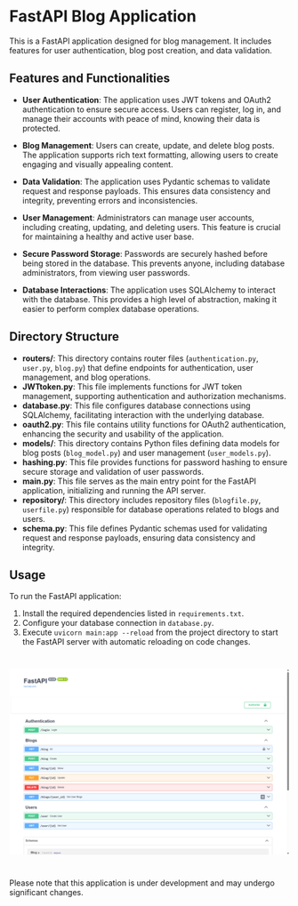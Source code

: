# FastAPI Blog Application

This is a FastAPI application designed for blog management. It includes features for user authentication, blog post creation, and data validation.

## Features and Functionalities

- **User Authentication**: The application uses JWT tokens and OAuth2 authentication to ensure secure access. Users can register, log in, and manage their accounts with peace of mind, knowing their data is protected.

- **Blog Management**: Users can create, update, and delete blog posts. The application supports rich text formatting, allowing users to create engaging and visually appealing content.

- **Data Validation**: The application uses Pydantic schemas to validate request and response payloads. This ensures data consistency and integrity, preventing errors and inconsistencies.

- **User Management**: Administrators can manage user accounts, including creating, updating, and deleting users. This feature is crucial for maintaining a healthy and active user base.

- **Secure Password Storage**: Passwords are securely hashed before being stored in the database. This prevents anyone, including database administrators, from viewing user passwords.

- **Database Interactions**: The application uses SQLAlchemy to interact with the database. This provides a high level of abstraction, making it easier to perform complex database operations.


## Directory Structure

- **routers/**: This directory contains router files (`authentication.py`, `user.py`, `blog.py`) that define endpoints for authentication, user management, and blog operations.
- **JWTtoken.py**: This file implements functions for JWT token management, supporting authentication and authorization mechanisms.
- **database.py**: This file configures database connections using SQLAlchemy, facilitating interaction with the underlying database.
- **oauth2.py**: This file contains utility functions for OAuth2 authentication, enhancing the security and usability of the application.
- **models/**: This directory contains Python files defining data models for blog posts (`blog_model.py`) and user management (`user_models.py`).
- **hashing.py**: This file provides functions for password hashing to ensure secure storage and validation of user passwords.
- **main.py**: This file serves as the main entry point for the FastAPI application, initializing and running the API server.
- **repository/**: This directory includes repository files (`blogfile.py`, `userfile.py`) responsible for database operations related to blogs and users.
- **schema.py**: This file defines Pydantic schemas used for validating request and response payloads, ensuring data consistency and integrity.

## Usage

To run the FastAPI application:

1. Install the required dependencies listed in `requirements.txt`.
2. Configure your database connection in `database.py`.
3. Execute `uvicorn main:app --reload` from the project directory to start the FastAPI server with automatic reloading on code changes.

#
![Alt text](screenshot.png)
#

Please note that this application is under development and may undergo significant changes.

